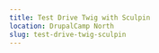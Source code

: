 ```yaml
---
title: Test Drive Twig with Sculpin
location: DrupalCamp North
slug: test-drive-twig-sculpin
---
```

